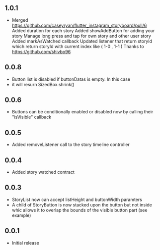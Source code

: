 ## 1.0.1
- Merged https://github.com/caseyryan/flutter_instagram_storyboard/pull/6 
Added duration for each story
Added showAddButton for adding your story
Manage long press and tap for own story and other user story
Added markAsWatched callback
Updated listener that return storyId which return storyId with current index like ( 1-0 , 1-1 )
Thanks to https://github.com/shivbo96

## 0.0.8
- Button list is disabled if buttonDatas is empty. In this case 
- it will resurn SizedBox.shrink()
## 0.0.6
- Buttons can be conditionally enabled or disabled now by calling
their "isVisible" callback
## 0.0.5
- Added removeListener call to the story timeline controller
## 0.0.4
- Added story watched contract
## 0.0.3
- StoryList now can accept listHeight and buttonWidth paramters
- A child of StoryButton is now stacked upon the button but not inside whic allows it to overlap the bounds of the visible button part (see example)
## 0.0.1
- Initial release
